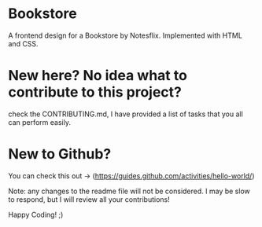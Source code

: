 # Bookstore
A frontend design for a Bookstore by Notesflix. Implemented with HTML and CSS.
# New here? No idea what to contribute to this project?
check the CONTRIBUTING.md, I have provided a list of tasks that you all can perform easily.
# New to Github?
You can check this out -> (https://guides.github.com/activities/hello-world/)

Note: any changes to the readme file will not be considered. I may be slow to respond, but I will review all your contributions!

Happy Coding! ;)
